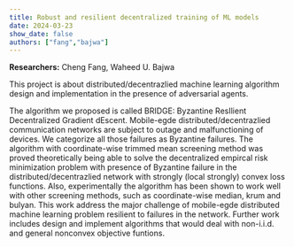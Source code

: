 ```yaml
---
title: Robust and resilient decentralized training of ML models
date: 2024-03-23
show_date: false
authors: ["fang","bajwa"]
---
```


**Researchers:** Cheng Fang, Waheed U. Bajwa

This project is about distributed/decentrazlied machine learning algorithm design and implementation in the presence of adversarial agents. 

<!-- more -->

The algorithm we proposed is called BRIDGE: Byzantine ResIlient Decentralized Gradient dEscent. Mobile-egde distributed/decentrazlied communication networks are subject to outage and malfunctioning of devices. We categorize all those failures as Byzantine failures. The algorithm with coordinate-wise trimmed mean screening method was proved theoretically being able to solve the decentralized empircal risk minimization problem with presence of Byzantine failure in the distributed/decentrazlied network with strongly (local strongly) convex loss functions. Also, experimentally the algorithm has been shown to work well with other screening methods, such as coordinate-wise median, krum and bulyan. This work address the major challenge of mobile-egde distributed machine learning problem resilient to failures in the network. Further work includes design and implement algorithms that would deal with non-i.i.d. and general nonconvex objective funtions.

